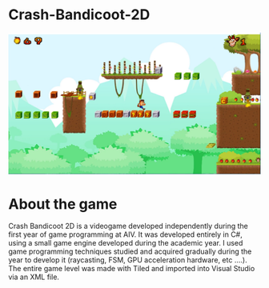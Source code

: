 # Crash-Bandicoot-2D

![Screenshot](preview_image.png)

About the game
===========
Crash Bandicoot 2D is a videogame developed independently during the first year of game programming at AIV. 
It was developed entirely in C#, using a small game engine developed during the academic year. 
I used game programming techniques studied and acquired gradually during the year to develop it (raycasting, FSM, GPU acceleration hardware, etc ....). The entire game level was made with Tiled and imported into Visual Studio via an XML file.
